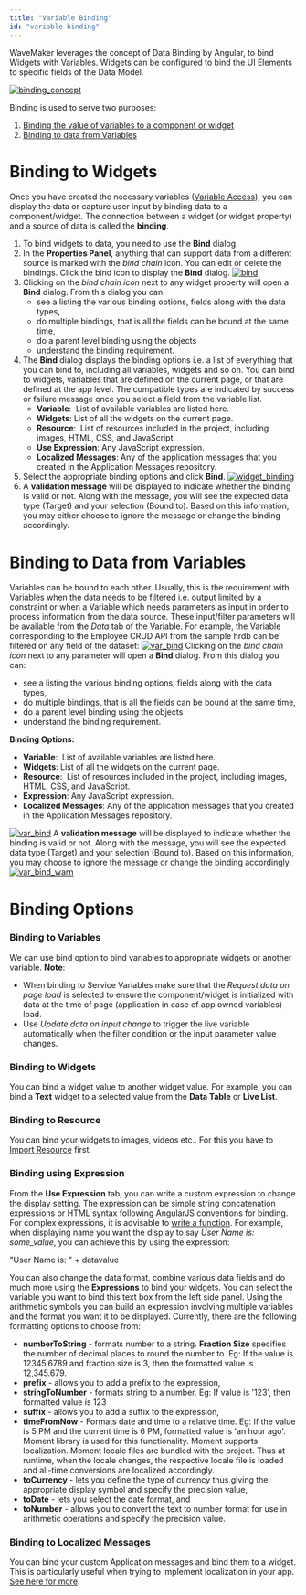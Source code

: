 ```yaml
---
title: "Variable Binding"
id: "variable-binding"
---
```


WaveMaker leverages the concept of Data Binding by Angular, to bind Widgets with Variables. Widgets can be configured to bind the UI Elements to specific fields of the Data Model.

[![binding_concept](/learn/assets/binding_concept.png)](/learn/assets/binding_concept.png)

Binding is used to serve two purposes:

1. [Binding the value of variables to a component or widget](#widget-binding)
2. [Binding to data from Variables](#data-binding)

# Binding to Widgets

Once you have created the necessary variables ([Variable Access](/learn/assets/var_sel.png)), you can display the data or capture user input by binding data to a component/widget. The connection between a widget (or widget property) and a source of data is called the **binding**.

1. To bind widgets to data, you need to use the **Bind** dialog.
2. In the **Properties Panel**, anything that can support data from a different source is marked with the _bind chain_ icon. You can edit or delete the bindings. Click the bind icon to display the **Bind** dialog. [![bind](/learn/assets/bind.png)](/learn/assets/bind.png)
3. Clicking on the _bind chain icon_ next to any widget property will open a **Bind** dialog. From this dialog you can:
    - see a listing the various binding options, fields along with the data types,
    - do multiple bindings, that is all the fields can be bound at the same time,
    - do a parent level binding using the objects
    - understand the binding requirement.
4. The **Bind** dialog displays the binding options i.e. a list of everything that you can bind to, including all variables, widgets and so on. You can bind to widgets, variables that are defined on the current page, or that are defined at the app level. The compatible types are indicated by success or failure message once you select a field from the variable list.
    - **Variable**:  List of available variables are listed here.
    - **Widgets**: List of all the widgets on the current page.
    - **Resource**:  List of resources included in the project, including images, HTML, CSS, and JavaScript.
    - **Use Expression**: Any JavaScript expression.
    - **Localized Messages**: Any of the application messages that you created in the Application Messages repository.
5. Select the appropriate binding options and click **Bind**. [![widget_binding](/learn/assets/widget_binding.png)](/learn/assets/widget_binding.png)
6. A **validation message** will be displayed to indicate whether the binding is valid or not. Along with the message, you will see the expected data type (Target) and your selection (Bound to). Based on this information, you may either choose to ignore the message or change the binding accordingly.

# Binding to Data from Variables

Variables can be bound to each other. Usually, this is the requirement with Variables when the data needs to be filtered i.e. output limited by a constraint or when a Variable which needs parameters as input in order to process information from the data source. These input/filter parameters will be available from the _Data_ tab of the Variable. For example, the Variable corresponding to the Employee CRUD API from the sample hrdb can be filtered on any field of the dataset: [![var_bind](/learn/assets/var_bind1.png)](/learn/assets/var_bind1.png) Clicking on the _bind chain icon_ next to any parameter will open a **Bind** dialog. From this dialog you can:

- see a listing the various binding options, fields along with the data types,
- do multiple bindings, that is all the fields can be bound at the same time,
- do a parent level binding using the objects
- understand the binding requirement.

**Binding Options:**

- **Variable**:  List of available variables are listed here.
- **Widgets**: List of all the widgets on the current page.
- **Resource**:  List of resources included in the project, including images, HTML, CSS, and JavaScript.
- **Expression**: Any JavaScript expression.
- **Localized Messages**: Any of the application messages that you created in the Application Messages repository.

[![var_bind](/learn/assets/var_bind2.png)](/learn/assets/var_bind2.png) A **validation message** will be displayed to indicate whether the binding is valid or not. Along with the message, you will see the expected data type (Target) and your selection (Bound to). Based on this information, you may choose to ignore the message or change the binding accordingly. [![var_bind_warn](/learn/assets/var_bind2_warn.png)](/learn/assets/var_bind2_warn.png)

# Binding Options

### Binding to Variables

We can use bind option to bind variables to appropriate widgets or another variable. **Note**:

- When binding to Service Variables make sure that the _Request data on page load_ is selected to ensure the component/widget is initialized with data at the time of page (application in case of app owned variables) load.
- Use _Update data on input change_ to trigger the live variable automatically when the filter condition or the input parameter value changes.

### Binding to Widgets

You can bind a widget value to another widget value. For example, you can bind a **Text** widget to a selected value from the **Data Table** or **Live List**.

### Binding to Resource

You can bind your widgets to images, videos etc.. For this you have to [Import Resource](/learn/app-development/services/3rd-party-libraries) first.

### Binding using Expression

From the **Use Expression** tab, you can write a custom expression to change the display setting. The expression can be simple string concatenation expressions or HTML syntax following AngularJS conventions for binding. For complex expressions, it is advisable to [write a function](/learn/how-tos/using-javascript-binding/#js-function). For example, when displaying name you want the display to say _User Name is: some\_value_, you can achieve this by using the expression:

"User Name is: " + datavalue

You can also change the data format, combine various data fields and do much more using the **Expressions** to bind your widgets. You can select the variable you want to bind this text box from the left side panel. Using the arithmetic symbols you can build an expression involving multiple variables and the format you want it to be displayed. Currently, there are the following formatting options to choose from:

- **numberToString** - formats number to a string. **Fraction Size** specifies the number of decimal places to round the number to. Eg: If the value is 12345.6789 and fraction size is 3, then the formatted value is 12,345.679.
- **prefix** - allows you to add a prefix to the expression,
- **stringToNumber** - formats string to a number. Eg: If value is '123', then formatted value is 123
- **suffix** - allows you to add a suffix to the expression,
- **timeFromNow** - Formats date and time to a relative time. Eg: If the value is 5 PM and the current time is 6 PM, formatted value is 'an hour ago'. Moment library is used for this functionality. Moment supports localization. Moment locale files are bundled with the project. Thus at runtime, when the locale changes, the respective locale file is loaded and all-time conversions are localized accordingly.
- **toCurrency** - lets you define the type of currency thus giving the appropriate display symbol and specify the precision value,
- **toDate** - lets you select the date format, and
- **toNumber** - allows you to convert the text to number format for use in arithmetic operations and specify the precision value.

### Binding to Localized Messages

You can bind your custom Application messages and bind them to a widget. This is particularly useful when trying to implement localization in your app. [See here for more](/learn/how-tos/select-locale-usage/).

